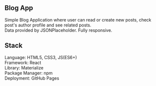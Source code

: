 ## Blog App

Simple Blog Application where user can read or create new posts, check post's author profile and see related posts. <br/> Data provided by JSONPlaceholder. Fully responsive.

## Stack

Language: HTML5, CSS3, JS(ES6+) <br/>
Framework: React <br/>
Library: Materialize <br/>
Package Manager: npm <br/>
Deployment: GitHub Pages 
